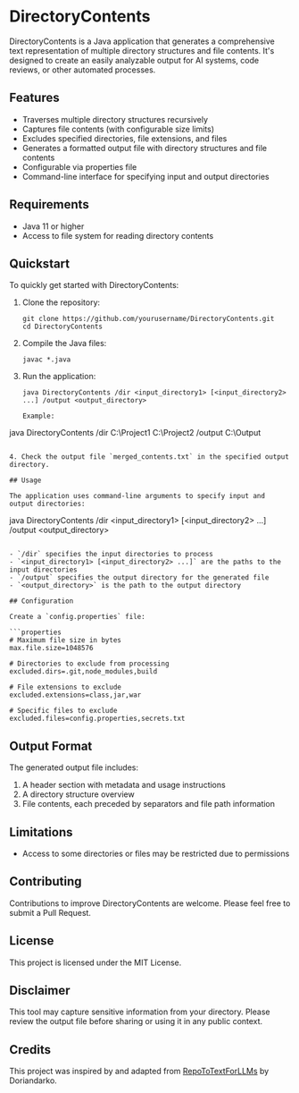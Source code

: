 # DirectoryContents

DirectoryContents is a Java application that generates a comprehensive text representation of multiple directory structures and file contents. It's designed to create an easily analyzable output for AI systems, code reviews, or other automated processes.

## Features

- Traverses multiple directory structures recursively
- Captures file contents (with configurable size limits)
- Excludes specified directories, file extensions, and files
- Generates a formatted output file with directory structures and file contents
- Configurable via properties file
- Command-line interface for specifying input and output directories

## Requirements

- Java 11 or higher
- Access to file system for reading directory contents

## Quickstart

To quickly get started with DirectoryContents:

1. Clone the repository:
   ```
   git clone https://github.com/yourusername/DirectoryContents.git
   cd DirectoryContents
   ```

2. Compile the Java files:
   ```
   javac *.java
   ```

3. Run the application:
   ```
   java DirectoryContents /dir <input_directory1> [<input_directory2> ...] /output <output_directory>

   Example:
  java DirectoryContents /dir C:\Project1 C:\Project2 /output C:\Output
   ```

4. Check the output file `merged_contents.txt` in the specified output directory.

## Usage

The application uses command-line arguments to specify input and output directories:

```
java DirectoryContents /dir <input_directory1> [<input_directory2> ...] /output <output_directory>
```

- `/dir` specifies the input directories to process
- `<input_directory1> [<input_directory2> ...]` are the paths to the input directories
- `/output` specifies the output directory for the generated file
- `<output_directory>` is the path to the output directory

## Configuration

Create a `config.properties` file:

```properties
# Maximum file size in bytes
max.file.size=1048576

# Directories to exclude from processing
excluded.dirs=.git,node_modules,build

# File extensions to exclude
excluded.extensions=class,jar,war

# Specific files to exclude
excluded.files=config.properties,secrets.txt

```

## Output Format

The generated output file includes:

1. A header section with metadata and usage instructions
2. A directory structure overview
3. File contents, each preceded by separators and file path information

## Limitations

- Access to some directories or files may be restricted due to permissions

## Contributing

Contributions to improve DirectoryContents are welcome. Please feel free to submit a Pull Request.

## License

This project is licensed under the MIT License.

## Disclaimer

This tool may capture sensitive information from your directory. Please review the output file before sharing or using it in any public context.

## Credits

This project was inspired by and adapted from [RepoToTextForLLMs](https://github.com/Doriandarko/RepoToTextForLLMs) by Doriandarko.
